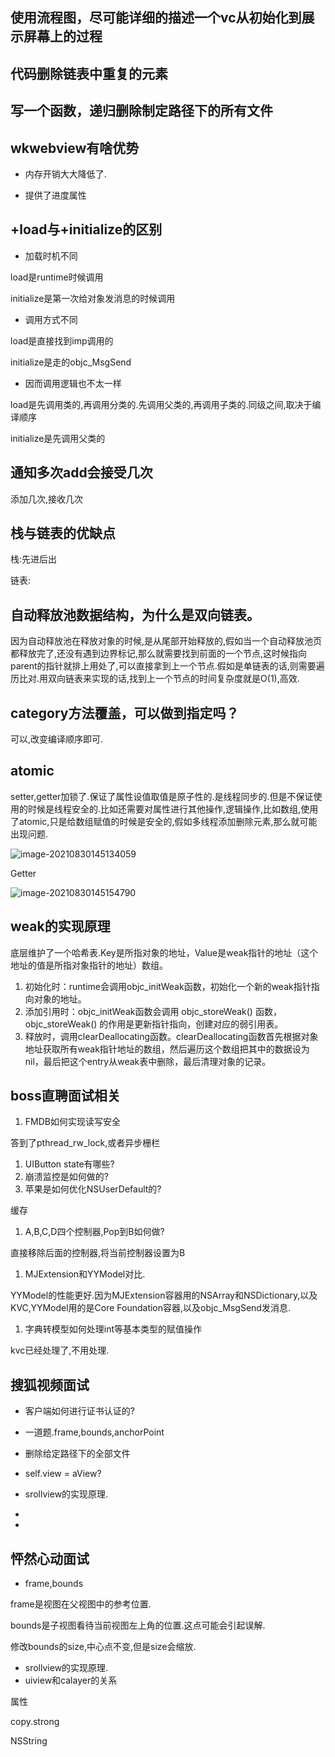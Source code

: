 ## 使用流程图，尽可能详细的描述一个vc从初始化到展示屏幕上的过程



## 代码删除链表中重复的元素



## 写一个函数，递归删除制定路径下的所有文件

## wkwebview有啥优势

- 内存开销大大降低了.

- 提供了进度属性

  

  

## +load与+initialize的区别

- 加载时机不同

load是runtime时候调用

initialize是第一次给对象发消息的时候调用

- 调用方式不同

load是直接找到imp调用的

initialize是走的objc_MsgSend

- 因而调用逻辑也不太一样

load是先调用类的,再调用分类的.先调用父类的,再调用子类的.同级之间,取决于编译顺序

initialize是先调用父类的



## 通知多次add会接受几次

添加几次,接收几次

## 栈与链表的优缺点

栈:先进后出

链表:

## 自动释放池数据结构，为什么是双向链表。

因为自动释放池在释放对象的时候,是从尾部开始释放的,假如当一个自动释放池页都释放完了,还没有遇到边界标记,那么就需要找到前面的一个节点,这时候指向parent的指针就排上用处了,可以直接拿到上一个节点.假如是单链表的话,则需要遍历比对.用双向链表来实现的话,找到上一个节点的时间复杂度就是O(1),高效.

## category方法覆盖，可以做到指定吗？

可以,改变编译顺序即可.



## atomic

setter,getter加锁了.保证了属性设值取值是原子性的.是线程同步的.但是不保证使用的时候是线程安全的.比如还需要对属性进行其他操作,逻辑操作,比如数组,使用了atomic,只是给数组赋值的时候是安全的,假如多线程添加删除元素,那么就可能出现问题.

![image-20210830145134059](https://tva1.sinaimg.cn/large/008i3skNly1gtyts5rbykj60q00by3z902.jpg)

Getter

![image-20210830145154790](https://tva1.sinaimg.cn/large/008i3skNly1gtyts8asoij613a0c2myd02.jpg)

## weak的实现原理

底层维护了一个哈希表.Key是所指对象的地址，Value是weak指针的地址（这个地址的值是所指对象指针的地址）数组。

1. 初始化时：runtime会调用objc_initWeak函数，初始化一个新的weak指针指向对象的地址。
2. 添加引用时：objc_initWeak函数会调用 objc_storeWeak() 函数， objc_storeWeak() 的作用是更新指针指向，创建对应的弱引用表。
3. 释放时，调用clearDeallocating函数。clearDeallocating函数首先根据对象地址获取所有weak指针地址的数组，然后遍历这个数组把其中的数据设为nil，最后把这个entry从weak表中删除，最后清理对象的记录。





## boss直聘面试相关

1. FMDB如何实现读写安全

答到了pthread_rw_lock,或者异步栅栏

1. UIButton state有哪些?
2. 崩溃监控是如何做的?
3. 苹果是如何优化NSUserDefault的?

缓存

1. A,B,C,D四个控制器,Pop到B如何做?

直接移除后面的控制器,将当前控制器设置为B

1. MJExtension和YYModel对比.

YYModel的性能更好.因为MJExtension容器用的NSArray和NSDictionary,以及KVC,YYModel用的是Core Foundation容器,以及objc_MsgSend发消息.

1. 字典转模型如何处理int等基本类型的赋值操作

kvc已经处理了,不用处理.





## 搜狐视频面试

- 客户端如何进行证书认证的?

- 一道题.frame,bounds,anchorPoint

- 删除给定路径下的全部文件

- self.view = aView?
- srollview的实现原理.
- 
- 

## 怦然心动面试

- frame,bounds

frame是视图在父视图中的参考位置.

bounds是子视图看待当前视图左上角的位置.这点可能会引起误解.

修改bounds的size,中心点不变,但是size会缩放.



- srollview的实现原理.
- uiview和calayer的关系





属性

copy.strong

NSString





